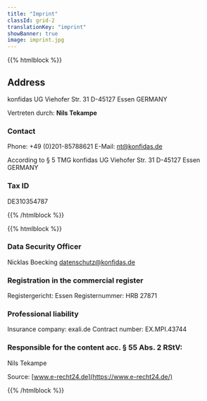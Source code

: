 ```yaml
---
title: "Imprint"
classId: grid-2
translationKey: "imprint"
showBanner: true
image: imprint.jpg
---
```

{{% htmlblock %}}

## Address
konfidas UG
Viehofer Str. 31
D-45127 Essen
GERMANY

Vertreten durch: **Nils Tekampe**

### Contact
Phone: +49 (0)201-85788621
E-Mail: [nt@konfidas.de](javascript:;)

 According to § 5 TMG
konfidas UG
Viehofer Str. 31
D-45127 Essen
GERMANY

### Tax ID
DE310354787

{{% /htmlblock %}}

{{% htmlblock %}}

### Data Security Officer
Nicklas Boecking
[datenschutz@konfidas.de](javascript:;)

### Registration in the commercial register
Registergericht: Essen
Registernummer: HRB 27871

### Professional liability
Insurance company: exali.de
Contract number: EX.MPI.43744

### Responsible for the content acc. § 55 Abs. 2 RStV:
Nils Tekampe

Source: [www.e-recht24.de](https://www.e-recht24.de/)

{{% /htmlblock %}}